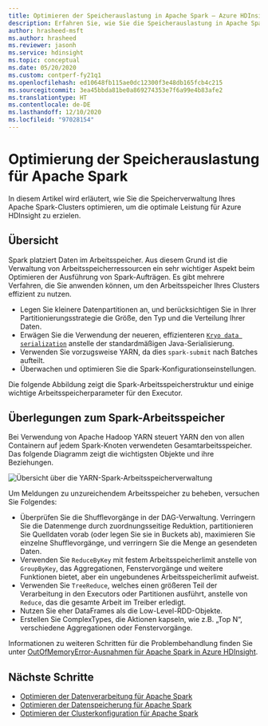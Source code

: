 ```yaml
---
title: Optimieren der Speicherauslastung in Apache Spark – Azure HDInsight
description: Erfahren Sie, wie Sie die Speicherauslastung in Apache Spark in Azure HDInsight optimieren.
author: hrasheed-msft
ms.author: hrasheed
ms.reviewer: jasonh
ms.service: hdinsight
ms.topic: conceptual
ms.date: 05/20/2020
ms.custom: contperf-fy21q1
ms.openlocfilehash: ed10648fb115ae0dc12300f3e48db165fcb4c215
ms.sourcegitcommit: 3ea45bbda81be0a869274353e7f6a99e4b83afe2
ms.translationtype: HT
ms.contentlocale: de-DE
ms.lasthandoff: 12/10/2020
ms.locfileid: "97028154"
---
```

# <a name="memory-usage-optimization-for-apache-spark"></a>Optimierung der Speicherauslastung für Apache Spark

In diesem Artikel wird erläutert, wie Sie die Speicherverwaltung Ihres Apache Spark-Clusters optimieren, um die optimale Leistung für Azure HDInsight zu erzielen.

## <a name="overview"></a>Übersicht

Spark platziert Daten im Arbeitsspeicher. Aus diesem Grund ist die Verwaltung von Arbeitsspeicherressourcen ein sehr wichtiger Aspekt beim Optimieren der Ausführung von Spark-Aufträgen.  Es gibt mehrere Verfahren, die Sie anwenden können, um den Arbeitsspeicher Ihres Clusters effizient zu nutzen.

* Legen Sie kleinere Datenpartitionen an, und berücksichtigen Sie in Ihrer Partitionierungsstrategie die Größe, den Typ und die Verteilung Ihrer Daten.
* Erwägen Sie die Verwendung der neueren, effizienteren [`Kryo data serialization`](https://github.com/EsotericSoftware/kryo) anstelle der standardmäßigen Java-Serialisierung.
* Verwenden Sie vorzugsweise YARN, da dies `spark-submit` nach Batches aufteilt.
* Überwachen und optimieren Sie die Spark-Konfigurationseinstellungen.

Die folgende Abbildung zeigt die Spark-Arbeitsspeicherstruktur und einige wichtige Arbeitsspeicherparameter für den Executor.

## <a name="spark-memory-considerations"></a>Überlegungen zum Spark-Arbeitsspeicher

Bei Verwendung von Apache Hadoop YARN steuert YARN den von allen Containern auf jedem Spark-Knoten verwendeten Gesamtarbeitsspeicher.  Das folgende Diagramm zeigt die wichtigsten Objekte und ihre Beziehungen.

![Übersicht über die YARN-Spark-Arbeitsspeicherverwaltung](./media/apache-spark-perf/apache-yarn-spark-memory.png)

Um Meldungen zu unzureichendem Arbeitsspeicher zu beheben, versuchen Sie Folgendes:

* Überprüfen Sie die Shufflevorgänge in der DAG-Verwaltung. Verringern Sie die Datenmenge durch zuordnungsseitige Reduktion, partitionieren Sie Quelldaten vorab (oder legen Sie sie in Buckets ab), maximieren Sie einzelne Shufflevorgänge, und verringern Sie die Menge an gesendeten Daten.
* Verwenden Sie `ReduceByKey` mit festem Arbeitsspeicherlimit anstelle von `GroupByKey`, das Aggregationen, Fenstervorgänge und weitere Funktionen bietet, aber ein ungebundenes Arbeitsspeicherlimit aufweist.
* Verwenden Sie `TreeReduce`, welches einen größeren Teil der Verarbeitung in den Executors oder Partitionen ausführt, anstelle von `Reduce`, das die gesamte Arbeit im Treiber erledigt.
* Nutzen Sie eher DataFrames als die Low-Level-RDD-Objekte.
* Erstellen Sie ComplexTypes, die Aktionen kapseln, wie z.B. „Top N“, verschiedene Aggregationen oder Fenstervorgänge.

Informationen zu weiteren Schritten für die Problembehandlung finden Sie unter [OutOfMemoryError-Ausnahmen für Apache Spark in Azure HDInsight](apache-spark-troubleshoot-outofmemory.md).

## <a name="next-steps"></a>Nächste Schritte

* [Optimieren der Datenverarbeitung für Apache Spark](optimize-cluster-configuration.md)
* [Optimieren der Datenspeicherung für Apache Spark](optimize-data-storage.md)
* [Optimieren der Clusterkonfiguration für Apache Spark](optimize-cluster-configuration.md)
